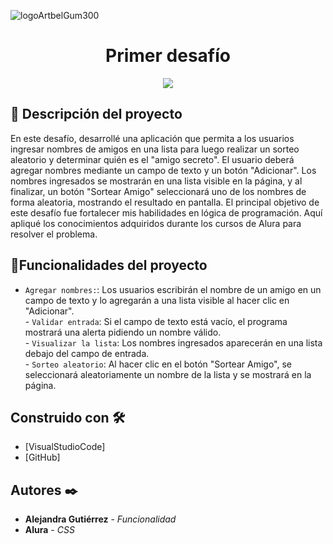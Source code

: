 ![logoArtbelGum300](https://github.com/user-attachments/assets/1891b543-998a-492c-aa9d-5bc38c475f67)
<h1 align="center"> Primer desafío </h1>
   <p align="center">
   <img src="https://img.shields.io/badge/STATUS-%20COMPLETADO-green">
   </p>

<h2 align="left"> 📝 Descripción del proyecto </h2>
   <p align="left">
En este desafío, desarrollé una aplicación que permita a los usuarios ingresar nombres de amigos en una lista para luego realizar un sorteo aleatorio y determinar quién es el "amigo secreto".
El usuario deberá agregar nombres mediante un campo de texto y un botón "Adicionar". Los nombres ingresados se mostrarán en una lista visible en la página, y al finalizar, un botón "Sortear Amigo" seleccionará uno de los nombres de forma aleatoria, mostrando el resultado en pantalla. 
El principal objetivo de este desafío fue fortalecer mis habilidades en lógica de programación. 
Aquí apliqué los conocimientos adquiridos durante los cursos de Alura para resolver el problema.
   </p>   

## :hammer:Funcionalidades del proyecto

- `Agregar nombres:`: Los usuarios escribirán el nombre de un amigo en un campo de texto y lo agregarán a una lista visible al hacer clic en "Adicionar". <br>- `Validar entrada`: Si el campo de texto está vacío, el programa mostrará una alerta pidiendo un nombre válido.<br>- `Visualizar la lista`: Los nombres ingresados aparecerán en una lista debajo del campo de entrada.<br>- `Sorteo aleatorio`: Al hacer clic en el botón "Sortear Amigo", se seleccionará aleatoriamente un nombre de la lista y se mostrará en la página.

## Construido con 🛠️

* [VisualStudioCode]
* [GitHub]

## Autores ✒️

* **Alejandra Gutiérrez** - *Funcionalidad* 
* **Alura** - *CSS* 

